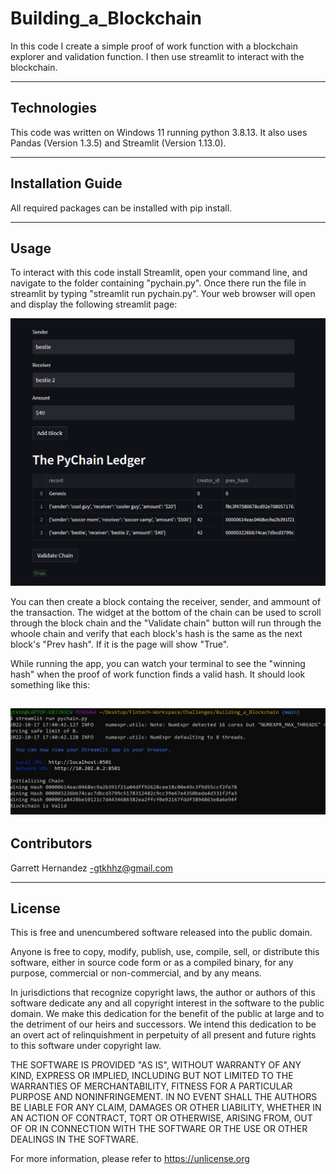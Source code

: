# Building_a_Blockchain

In this code I create a simple proof of work function with a blockchain explorer and validation function. I then use streamlit to interact with the blockchain.

---

## Technologies

This code was written on Windows 11 running python 3.8.13. It also uses Pandas (Version 1.3.5) and Streamlit (Version 1.13.0).

---

## Installation Guide

All required packages can be installed with pip install.

---

## Usage

To interact with this code install Streamlit, open your command line, and navigate to the folder containing "pychain.py". Once there run the file in streamlit by typing "streamlit run pychain.py". Your web browser will open and display the following streamlit page:

![streamlit_screenshot](Images/streamlit_screenshot.png)


You can then create a block containg the receiver, sender, and ammount of the transaction. The widget at the bottom of the chain can be used to scroll through the block chain and the "Validate chain" button will run through the whoole chain and verify that each block's hash is the same as the next block's "Prev hash". If it is the page will show "True".

While running the app, you can watch your terminal to see the "winning hash" when the proof of work function finds a valid hash. It should look something like this:

![command_line_screenshot](Images/command_line_screenshot.png)
---

## Contributors

Garrett Hernandez -gtkhhz@gmail.com

---

## License

This is free and unencumbered software released into the public domain.

Anyone is free to copy, modify, publish, use, compile, sell, or
distribute this software, either in source code form or as a compiled
binary, for any purpose, commercial or non-commercial, and by any
means.

In jurisdictions that recognize copyright laws, the author or authors
of this software dedicate any and all copyright interest in the
software to the public domain. We make this dedication for the benefit
of the public at large and to the detriment of our heirs and
successors. We intend this dedication to be an overt act of
relinquishment in perpetuity of all present and future rights to this
software under copyright law.

THE SOFTWARE IS PROVIDED "AS IS", WITHOUT WARRANTY OF ANY KIND,
EXPRESS OR IMPLIED, INCLUDING BUT NOT LIMITED TO THE WARRANTIES OF
MERCHANTABILITY, FITNESS FOR A PARTICULAR PURPOSE AND NONINFRINGEMENT.
IN NO EVENT SHALL THE AUTHORS BE LIABLE FOR ANY CLAIM, DAMAGES OR
OTHER LIABILITY, WHETHER IN AN ACTION OF CONTRACT, TORT OR OTHERWISE,
ARISING FROM, OUT OF OR IN CONNECTION WITH THE SOFTWARE OR THE USE OR
OTHER DEALINGS IN THE SOFTWARE.

For more information, please refer to <https://unlicense.org>